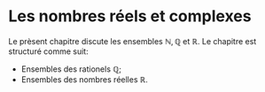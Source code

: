 Les nombres réels et complexes
=======================
Le prèsent chapitre discute les ensembles $\mathbb N, \mathbb Q$ et $\mathbb R$. Le chapitre est structuré comme suit:
- Ensembles des rationels $\mathbb Q$;
- Ensembles des nombres réelles $\mathbb R$.
